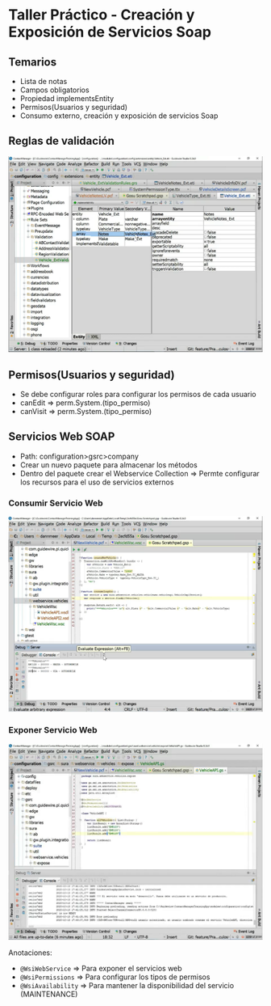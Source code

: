 # Taller Práctico - Creación y Exposición de Servicios Soap

## Temarios
- Lista de notas
- Campos obligatorios
- Propiedad implementsEntity
- Permisos(Usuarios y seguridad)
- Consumo externo, creación y exposición de servicios Soap

## Reglas de validación
![Reglas Validación](/Practice/imgs/reglas_validacion.png)

## Permisos(Usuarios y seguridad)
- Se debe configurar roles para configurar los permisos de cada usuario
- canEdit  => perm.System.(tipo_permiso)
- canVisit => perm.System.(tipo_permiso)

## Servicios Web SOAP
- Path: configuration>gsrc>company
- Crear un nuevo paquete para almacenar los métodos
- Dentro del paquete crear el Webservice Collection => Permte configurar los recursos para el uso de servicios externos

### Consumir Servicio Web
![Consumir Servicio Web](/Practice/imgs/consumir_servicio_web.png)

### Exponer Servicio Web
![Exponer Servicio Web](/Practice/imgs/exponer_servicio_web.png)

Anotaciones:
- `@WsiWebService`   => Para exponer el servicios web
- `@WsiPermissions`  => Para configurar los tipos de permisos
- `@WsiAvailability` => Para mantener la disponibilidad del servicio (MAINTENANCE)